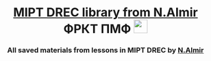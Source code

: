<h1 align="center"> <a href="https://vk.com/drec_mipt" target="_blank">MIPT DREC library from N.Almir</a> ФРКТ ПМФ 
<img src="https://github.com/Volkodav07/B01-301/blob/main/logo.png" height="32"/></h1>
<h3 align="center">All saved materials from lessons in MIPT DREC by <a href="https://t.me/almirnasyrov" target="_blank">N.Almir</a> </h3>


